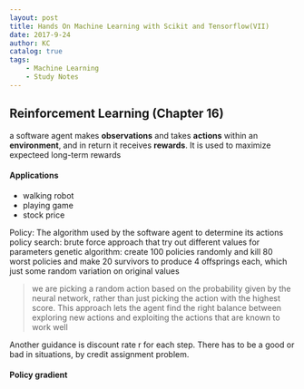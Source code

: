 ```yaml
---
layout: post
title: Hands On Machine Learning with Scikit and Tensorflow(VII)
date: 2017-9-24
author: KC
catalog: true
tags:
    - Machine Learning
    - Study Notes
---
```


## Reinforcement Learning (Chapter 16)
a software agent makes **observations** and takes **actions** within an **environment**, and in return it receives **rewards**.
It is used to maximize expecteed long-term rewards

#### Applications
* walking robot
* playing game 
* stock price 

Policy: The algorithm used by the software agent to determine its actions
policy search: brute force approach that try out different values for parameters 
genetic algorithm: create 100 policies randomly and kill 80 worst policies and make 20 survivors to produce 4 offsprings each, which just some random variation on original values 


> we are picking a random action based on the probability given by the neural network, rather than just picking the action with the highest score. This approach lets the agent find the right balance between exploring new actions and exploiting the actions that are known to work well

Another guidance is discount rate r for each step. There has to be a good or bad in situations, by credit assignment problem.

#### Policy gradient